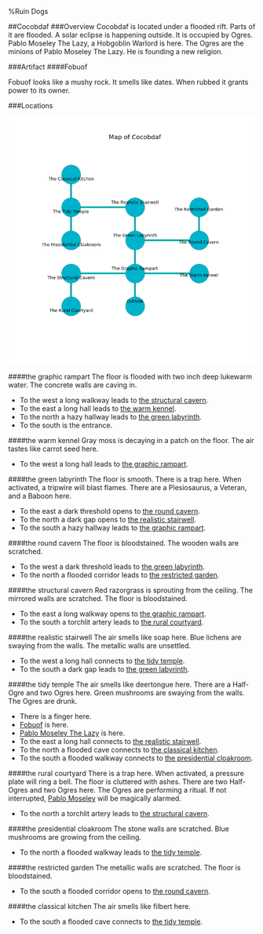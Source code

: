 %Ruin Dogs

##Cocobdaf
###Overview
Cocobdaf is located under a flooded rift. Parts of it are flooded. A solar eclipse is happening outside. It is occupied by Ogres. <a name="Pablo-Moseley-The-Lazy"></a>Pablo Moseley The Lazy, a Hobgoblin Warlord is here. The Ogres are the minions of Pablo Moseley The Lazy. He  is founding a new religion. 



###Artifact
####<a name="Fobuof"></a>Fobuof


Fobuof looks like a mushy rock. It smells like dates. When rubbed it grants power to its owner. 





###Locations


![](../v2/images/Cocobdaf.png)

####<a name="the-graphic-rampart"></a>the graphic rampart
The floor is flooded with two inch deep lukewarm water. The concrete walls are caving in. 



* To the west a long walkway leads to [the structural cavern](#the-structural-cavern).
* To the east a long hall leads to [the warm kennel](#the-warm-kennel).
* To the north a hazy hallway leads to [the green labyrinth](#the-green-labyrinth).
* To the south is the entrance.


####<a name="the-warm-kennel"></a>the warm kennel
Gray moss is decaying in a patch on the floor. The air tastes like carrot seed here. 



* To the west a long hall leads to [the graphic rampart](#the-graphic-rampart).


####<a name="the-green-labyrinth"></a>the green labyrinth
The floor is smooth. There is a trap here. When activated, a tripwire will blast flames. There are a Plesiosaurus, a Veteran, and a Baboon here. 



* To the east a dark threshold opens to [the round cavern](#the-round-cavern).
* To the north a dark gap opens to [the realistic stairwell](#the-realistic-stairwell).
* To the south a hazy hallway leads to [the graphic rampart](#the-graphic-rampart).


####<a name="the-round-cavern"></a>the round cavern
The floor is bloodstained. The wooden walls are scratched. 



* To the west a dark threshold leads to [the green labyrinth](#the-green-labyrinth).
* To the north a flooded corridor leads to [the restricted garden](#the-restricted-garden).


####<a name="the-structural-cavern"></a>the structural cavern
Red razorgrass is sprouting from the ceiling. The mirrored walls are scratched. The floor is bloodstained. 



* To the east a long walkway opens to [the graphic rampart](#the-graphic-rampart).
* To the south a torchlit artery leads to [the rural courtyard](#the-rural-courtyard).


####<a name="the-realistic-stairwell"></a>the realistic stairwell
The air smells like soap here. Blue lichens are swaying from the walls. The metallic walls are unsettled. 



* To the west a long hall connects to [the tidy temple](#the-tidy-temple).
* To the south a dark gap leads to [the green labyrinth](#the-green-labyrinth).


####<a name="the-tidy-temple"></a>the tidy temple
The air smells like deertongue here. There are a Half-Ogre and two Ogres here. Green mushrooms are swaying from the walls. The Ogres are drunk. 



* There is a finger here.
* [Fobuof](#Fobuof) is here.
* [Pablo Moseley The Lazy](#Pablo-Moseley-The-Lazy) is here.
* To the east a long hall connects to [the realistic stairwell](#the-realistic-stairwell).
* To the north a flooded cave connects to [the classical kitchen](#the-classical-kitchen).
* To the south a flooded walkway connects to [the presidential cloakroom](#the-presidential-cloakroom).


####<a name="the-rural-courtyard"></a>the rural courtyard
There is a trap here. When activated, a pressure plate will ring a bell. The floor is cluttered with ashes. There are two Half-Ogres and two Ogres here. The Ogres are performing a ritual. If not interrupted, [Pablo Moseley](#Pablo-Moseley) will be magically alarmed. 



* To the north a torchlit artery leads to [the structural cavern](#the-structural-cavern).


####<a name="the-presidential-cloakroom"></a>the presidential cloakroom
The stone walls are scratched. Blue mushrooms are growing from the ceiling. 



* To the north a flooded walkway leads to [the tidy temple](#the-tidy-temple).


####<a name="the-restricted-garden"></a>the restricted garden
The metallic walls are scratched. The floor is bloodstained. 



* To the south a flooded corridor opens to [the round cavern](#the-round-cavern).


####<a name="the-classical-kitchen"></a>the classical kitchen
The air smells like filbert here. 



* To the south a flooded cave connects to [the tidy temple](#the-tidy-temple).


